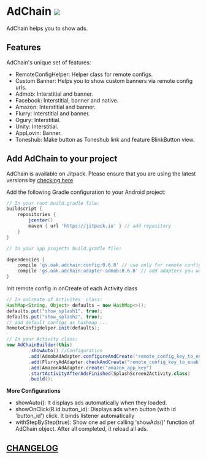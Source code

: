 AdChain [![](https://jitpack.io/v/gs.oak/adchain.svg)](https://jitpack.io/#gs.oak/adchain)
========
AdChain helps you to show ads.

Features
--------
AdChain's unique set of features:

* RemoteConfigHelper: Helper class for remote configs.
* Custom Banner: Helps you to show custom banners via remote config urls.
* Admob: Interstitial and banner.
* Facebook: Interstitial, banner and native.
* Amazon: Interstitial and banner.
* Flurry: Interstitial and banner.
* Ogury: Interstitial.
* Unity: Interstitial.
* AppLovin: Banner.
* Toneshub: Make button as Toneshub link and feature BlinkButton view.

Add AdChain to your project
----------------------------
AdChain is available on Jitpack. Please ensure that you are using the latest versions by [checking here](https://jitpack.io/#gs.oak/adchain)

Add the following Gradle configuration to your Android project:
```groovy
// In your root build.gradle file:
buildscript {
    repositories {
        jcenter()
        maven { url 'https://jitpack.io' } // add repository
    }
}

// In your app projects build.gradle file:

dependencies {
    compile 'gs.oak.adchain:config:0.6.0' // use only for remote config.
    compile 'gs.oak.adchain:adapter-admob:0.6.0' // add adapters you want
}
```

Init remote config in onCreate of each Activity class
```groovy
// In onCreate of Activites  class:
HashMap<String, Object> defaults = new HashMap<>();
defaults.put("show_splash1", true);
defaults.put("show_splash2", true);
// add default configs as hashmap ...
RemoteConfigHelper.init(defaults);
```

```groovy
// In your Activity class:
new AdChainBuilder(this)
		.showAuto() //Configuration
		.add(AdmobAdAdapter.configureAndCreate("remote_config_key_to_enable_or_disable_admob_ad", "remote_config_key_of_admob_ad_unit_id"))
		.add(FlurryAdAdapter.checkAndCreate("remote_config_key_to_enable_or_disable_flurry_ad", "flurry_ad_space_name"))
		.add(AmazonAdAdapter.create("amazon_app_key")
		.startActivityAfterAdsFinished(SplashScreen2Activity.class)
		.build();
```

__More Configurations__
- showAuto(): It displays ads automatically when they loaded.
- showOnClick(R.id.button_id): Displays ads when button (with id 'button_id') click. It binds listener automatically
- withStepByStep(true): Show one ad per calling 'showAds()' function of AdChain object. After all completed, it reload all ads.

[CHANGELOG](CHANGELOG.md)
------------------------------


